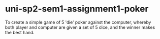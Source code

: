# uni-sp2-sem1-assignment1-poker
To create a simple game of 5 'die' poker against the computer, whereby both player and computer are given a set of 5 dice, and the winner makes the best hand.
